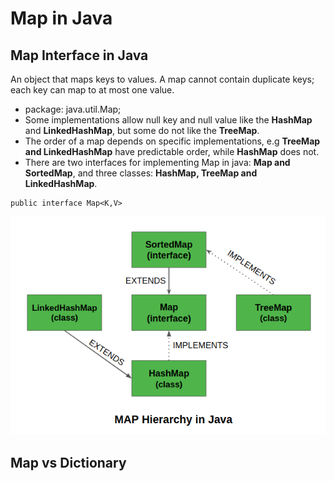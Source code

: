 # Map in Java
## Map Interface in Java
An object that maps keys to values. A map cannot contain duplicate keys; each key can map to at most one value.
* package: java.util.Map;
* Some implementations allow null key and null value like the **HashMap** and **LinkedHashMap**, but some do not like the **TreeMap**.
* The order of a map depends on specific implementations, e.g **TreeMap and LinkedHashMap** have predictable order, while **HashMap** does not.
* There are two interfaces for implementing Map in java: **Map and SortedMap**, and three classes: **HashMap, TreeMap and LinkedHashMap**.

```
public interface Map<K,V>
```

![Map Hirarchy in Java](map_hierarchy_in_java.png)

## Map vs Dictionary
